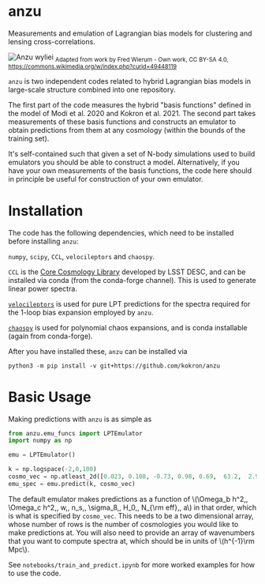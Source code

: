 # anzu

Measurements and emulation of Lagrangian bias models for clustering and lensing cross-correlations.

![Anzu wyliei](http://stanford.edu/~kokron/anzu_2.png)
<sub>Adapted from work by Fred Wierum - Own work, CC BY-SA 4.0, https://commons.wikimedia.org/w/index.php?curid=49448119 <sub>


`anzu` is two independent codes related to hybrid Lagrangian bias models in large-scale structure combined into one repository.

The first part of the code measures the hybrid "basis functions" defined in the model of Modi et al. 2020 and Kokron et al. 2021. The second part takes measurements of these basis functions and constructs an emulator to obtain predictions from them at any cosmology (within the bounds of the training set). 

It's self-contained such that given a set of N-body simulations used to build emulators you should be able to construct a model. Alternatively, if you have your own measurements of the basis functions, the code here should in principle be useful for construction of your own emulator. 


# Installation

The code has the following dependencies, which need to be installed before installing `anzu`:

`numpy`, `scipy`, `CCL`, `velocileptors` and `chaospy`.

`CCL` is the [Core Cosmology Library](https://github.com/LSSTDESC/CCL) developed by LSST DESC, and can be installed via conda (from the conda-forge channel). This is used to generate linear power spectra.

[`velocileptors`](https://github.com/sfschen/velocileptors) is used for pure LPT predictions for the spectra required for the 1-loop bias expansion employed by `anzu`. 

[`chaospy`](https://github.com/jonathf/chaospy) is used for polynomial chaos expansions, and is conda installable (again from conda-forge).

After you have installed these, `anzu` can be installed via

`python3 -m pip install -v git+https://github.com/kokron/anzu`


# Basic Usage

Making predictions with `anzu` is as simple as 

```python
from anzu.emu_funcs import LPTEmulator
import numpy as np

emu = LPTEmulator()

k = np.logspace(-2,0,100)
cosmo_vec = np.atleast_2d([0.023, 0.108, -0.73, 0.98, 0.69,  63.2,  2.95,  1.0])
emu_spec = emu.predict(k, cosmo_vec)

```

The default emulator makes predictions as a function of \\(\Omega_b h^2,\, \Omega_c h^2,\, w,\, n_s,\, \sigma_8,\, H_0,\, N_{\rm eff},\, a\\) in that order, which
is what is specified by `cosmo_vec`. This needs to be a two dimensional array, whose number of rows is the number of cosmologies you would like to make predictions
at.
You will also need to provide an array of wavenumbers that you want to compute spectra at, which should be in units of \\(h^{-1}\rm Mpc\\).

See `notebooks/train_and_predict.ipynb` for more worked examples for how to use the code.



